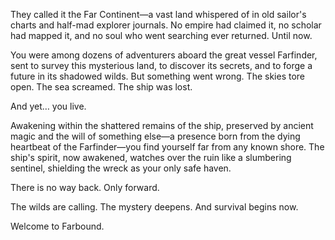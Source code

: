 They called it the Far Continent—a vast land whispered of in old sailor's charts and half-mad explorer journals. No empire had claimed it, no scholar had mapped it, and no soul who went searching ever returned. Until now. 

You were among dozens of adventurers aboard the great vessel Farfinder, sent to survey this mysterious land, to discover its secrets, and to forge a future in its shadowed wilds. But something went wrong. The skies tore open. The sea screamed. The ship was lost. 

And yet… you live.

Awakening within the shattered remains of the ship, preserved by ancient magic and the will of something else—a presence born from the dying heartbeat of the Farfinder—you find yourself far from any known shore. The ship's spirit, now awakened, watches over the ruin like a slumbering sentinel, shielding the wreck as your only safe haven.

There is no way back. Only forward.

The wilds are calling. The mystery deepens. And survival begins now.

Welcome to Farbound.